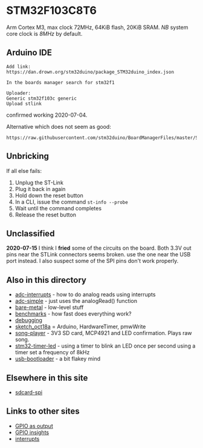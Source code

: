 # STM32F103C8T6

Arm Cortex M3, max clock 72MHz, 64KiB flash, 20KiB SRAM. 
*NB* system core clock is *8MHz* by default.

## Arduino IDE

```
Add link:
https://dan.drown.org/stm32duino/package_STM32duino_index.json

In the boards manager search for stm32f1

Uploader:
Generic stm32f103c generic
Upload stlink
```

confirmed working 2020-07-04.

Alternative which does not seem as good:
```
https://raw.githubusercontent.com/stm32duino/BoardManagerFiles/master/STM32/package_stm_index.json
```

## Unbricking

If all else fails:

1. Unplug the ST-Link
2. Plug it back in again
3. Hold down the reset button
4. In a CLI, issue the command `st-info --probe`
5. Wait until the command completes
6. Release the reset button


## Unclassified

**2020-07-15** I think I **fried** some of the circuits on the board. Both 3.3V out pins near the STLink connectors seems broken. use the one near the USB port instead. I also suspect some of the SPI pins don't work properly.


## Also in this directory

* [adc-interrupts](adc-interrupts) - how to do analog reads using interrupts
* [adc-simple](adc-simple) - just uses the analogRead() function
* [bare-metal](bare) - low-level stuff
* [benchmarks](benchmarks) - how fast does everything work?
* [debugging](debugging.txt)
* [sketch_oct18a](sketch_oct18a) = Arduino, HardwareTimer, pmwWrite
* [song-player](song-player) - 3V3 SD card, MCP4921 and LED confirmation. Plays raw song.
* [stm32-timer-led](stm32-timer-led) - using a timer to blink an LED once per second using a timer set a frequency of 8kHz
* [usb-bootloader](usb-bootloader.md) - a bit flakey mind

## Elsewhere in this site

* [sdcard-spi](../sdcard-spi)

## Links to other sites

* [GPIO as output](https://www.gadgetronicx.com/stm32-microcontroller-gpio-output/)
* [GPIO insights](http://embedded-lab.com/blog/stm32-gpio-ports-insights/)
* [interrupts](https://www.electronicshub.org/working-with-interrupts-in-stm32f103c8t6/)
